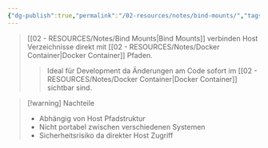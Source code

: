 ```yaml
---
{"dg-publish":true,"permalink":"/02-resources/notes/bind-mounts/","tags":["informatik/virtualisierung/docker/storage","informatik/virtualisierung/docker/development"],"noteIcon":"","updated":"2025-09-10T16:40:26.713+02:00"}
---
```



>[[02 - RESOURCES/Notes/Bind Mounts\|Bind Mounts]] verbinden Host Verzeichnisse direkt mit [[02 - RESOURCES/Notes/Docker Container\|Docker Container]] Pfaden.
>>Ideal für Development da Änderungen am Code sofort im [[02 - RESOURCES/Notes/Docker Container\|Docker Container]] sichtbar sind.

>[!warning] Nachteile
>- Abhängig von Host Pfadstruktur
>- Nicht portabel zwischen verschiedenen Systemen
>- Sicherheitsrisiko da direkter Host Zugriff